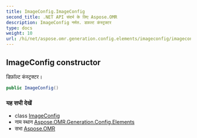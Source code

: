 ```yaml
---
title: ImageConfig.ImageConfig
second_title: .NET API संदर्भ के लिए Aspose.OMR
description: ImageConfig नर्मत. डफ़ल्ट कंस्ट्रक्टर
type: docs
weight: 10
url: /hi/net/aspose.omr.generation.config.elements/imageconfig/imageconfig/
---
```

## ImageConfig constructor

डिफ़ॉल्ट कंस्ट्रक्टर।

```csharp
public ImageConfig()
```

### यह सभी देखें

* class [ImageConfig](../)
* नाम स्थान [Aspose.OMR.Generation.Config.Elements](../../imageconfig/)
* सभा [Aspose.OMR](../../../)


